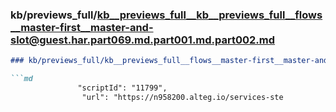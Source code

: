 ### kb/previews_full/kb__previews_full__kb__previews_full__flows__master-first__master-and-slot@guest.har.part069.md.part001.md.part002.md

```md
### kb/previews_full/kb__previews_full__flows__master-first__master-and-slot@guest.har.part069.md.part001.md (part 002)

```md
               "scriptId": "11799",
                "url": "https://n958200.alteg.io/services-ste
```

```

```
